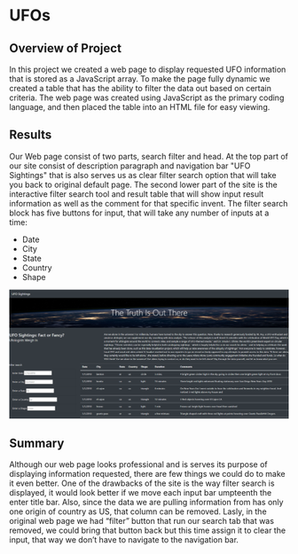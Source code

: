  
# UFOs

## Overview of Project
In this project we created a web page to display requested UFO information that is stored as a JavaScript array. To make the page fully dynamic we created a table that has the ability to filter the data out based on certain criteria. The web page was created using JavaScript as the primary coding language, and then placed the table into an HTML file for easy viewing.

## Results
Our Web page consist of two parts, search filter and head. At the top part of our site consist of description paragraph and navigation bar "UFO Sightings" that is also serves us as clear filter search option that will take you back to original default page. The second lower part of the site is the interactive filter search tool and result table that will show input result information as well as the comment for that specific invent. The filter search block has five buttons for input, that will take any number of inputs at a time:

 - Date
 - City
 - State
 - Country
 - Shape

![Screenshot](https://github.com/kossakova/UFOs/blob/main/Static/IMG/Screenshot.png)

## Summary

Although our web page looks professional and is serves its purpose of displaying information requested, there are few things we could do to make it even better. One of the drawbacks of the site is the way filter search is displayed, it would look better if we move each input bar umpteenth the enter title bar. Also, since the data we are pulling information from has only one origin of country as US, that column can be removed. Lasly, in the original web page we had “filter” button that run our search tab that was removed, we could bring that button back but this time assign it to clear the input, that way we don’t have to navigate to the navigation bar. 
